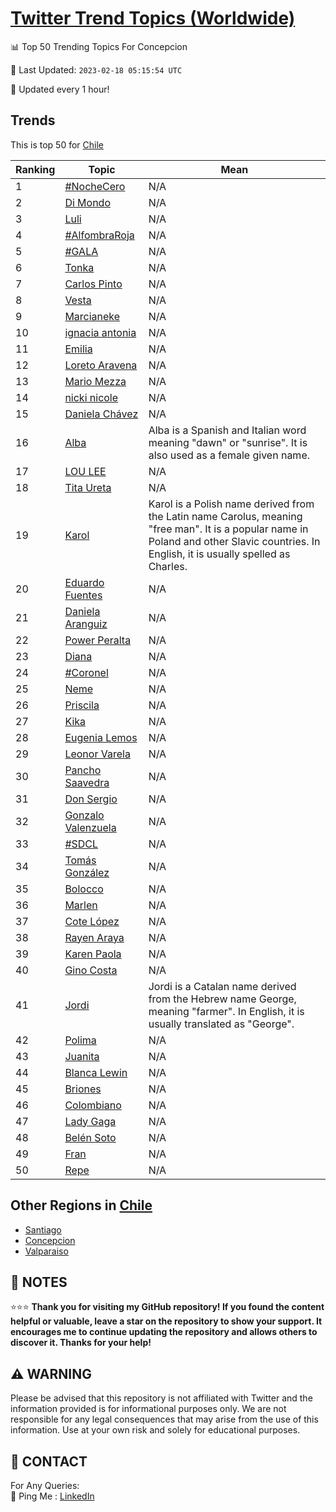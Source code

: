 [Twitter Trend Topics (Worldwide)](https://github.com/ErcinDedeoglu/Twitter-Trend-Topics)
==========


📊 Top 50 Trending Topics For Concepcion

📆 Last Updated: `2023-02-18 05:15:54 UTC`

🔧 Updated every 1 hour!


## Trends

This is top 50 for [Chile](</Chile>)

| Ranking | Topic | Mean |
| ------- | ------------ | ------------ |
| 1 | [#NocheCero](http://twitter.com/search?q=%23NocheCero) | N/A |
| 2 | [Di Mondo](http://twitter.com/search?q=Di+Mondo) | N/A |
| 3 | [Luli](http://twitter.com/search?q=Luli) | N/A |
| 4 | [#AlfombraRoja](http://twitter.com/search?q=%23AlfombraRoja) | N/A |
| 5 | [#GALA](http://twitter.com/search?q=%23GALA) | N/A |
| 6 | [Tonka](http://twitter.com/search?q=Tonka) | N/A |
| 7 | [Carlos Pinto](http://twitter.com/search?q=Carlos+Pinto) | N/A |
| 8 | [Vesta](http://twitter.com/search?q=Vesta) | N/A |
| 9 | [Marcianeke](http://twitter.com/search?q=Marcianeke) | N/A |
| 10 | [ignacia antonia](http://twitter.com/search?q=ignacia+antonia) | N/A |
| 11 | [Emilia](http://twitter.com/search?q=Emilia) | N/A |
| 12 | [Loreto Aravena](http://twitter.com/search?q=Loreto+Aravena) | N/A |
| 13 | [Mario Mezza](http://twitter.com/search?q=Mario+Mezza) | N/A |
| 14 | [nicki nicole](http://twitter.com/search?q=nicki+nicole) | N/A |
| 15 | [Daniela Chávez](http://twitter.com/search?q=Daniela+Ch%c3%a1vez) | N/A |
| 16 | [Alba](http://twitter.com/search?q=Alba) | Alba is a Spanish and Italian word meaning "dawn" or "sunrise". It is also used as a female given name. |
| 17 | [LOU LEE](http://twitter.com/search?q=LOU+LEE) | N/A |
| 18 | [Tita Ureta](http://twitter.com/search?q=Tita+Ureta) | N/A |
| 19 | [Karol](http://twitter.com/search?q=Karol) | Karol is a Polish name derived from the Latin name Carolus, meaning "free man". It is a popular name in Poland and other Slavic countries. In English, it is usually spelled as Charles. |
| 20 | [Eduardo Fuentes](http://twitter.com/search?q=Eduardo+Fuentes) | N/A |
| 21 | [Daniela Aranguiz](http://twitter.com/search?q=Daniela+Aranguiz) | N/A |
| 22 | [Power Peralta](http://twitter.com/search?q=Power+Peralta) | N/A |
| 23 | [Diana](http://twitter.com/search?q=Diana) | N/A |
| 24 | [#Coronel](http://twitter.com/search?q=%23Coronel) | N/A |
| 25 | [Neme](http://twitter.com/search?q=Neme) | N/A |
| 26 | [Priscila](http://twitter.com/search?q=Priscila) | N/A |
| 27 | [Kika](http://twitter.com/search?q=Kika) | N/A |
| 28 | [Eugenia Lemos](http://twitter.com/search?q=Eugenia+Lemos) | N/A |
| 29 | [Leonor Varela](http://twitter.com/search?q=Leonor+Varela) | N/A |
| 30 | [Pancho Saavedra](http://twitter.com/search?q=Pancho+Saavedra) | N/A |
| 31 | [Don Sergio](http://twitter.com/search?q=Don+Sergio) | N/A |
| 32 | [Gonzalo Valenzuela](http://twitter.com/search?q=Gonzalo+Valenzuela) | N/A |
| 33 | [#SDCL](http://twitter.com/search?q=%23SDCL) | N/A |
| 34 | [Tomás González](http://twitter.com/search?q=Tom%c3%a1s+Gonz%c3%a1lez) | N/A |
| 35 | [Bolocco](http://twitter.com/search?q=Bolocco) | N/A |
| 36 | [Marlen](http://twitter.com/search?q=Marlen) | N/A |
| 37 | [Cote López](http://twitter.com/search?q=Cote+L%c3%b3pez) | N/A |
| 38 | [Rayen Araya](http://twitter.com/search?q=Rayen+Araya) | N/A |
| 39 | [Karen Paola](http://twitter.com/search?q=Karen+Paola) | N/A |
| 40 | [Gino Costa](http://twitter.com/search?q=Gino+Costa) | N/A |
| 41 | [Jordi](http://twitter.com/search?q=Jordi) | Jordi is a Catalan name derived from the Hebrew name George, meaning "farmer". In English, it is usually translated as "George". |
| 42 | [Polima](http://twitter.com/search?q=Polima) | N/A |
| 43 | [Juanita](http://twitter.com/search?q=Juanita) | N/A |
| 44 | [Blanca Lewin](http://twitter.com/search?q=Blanca+Lewin) | N/A |
| 45 | [Briones](http://twitter.com/search?q=Briones) | N/A |
| 46 | [Colombiano](http://twitter.com/search?q=Colombiano) | N/A |
| 47 | [Lady Gaga](http://twitter.com/search?q=Lady+Gaga) | N/A |
| 48 | [Belén Soto](http://twitter.com/search?q=Bel%c3%a9n+Soto) | N/A |
| 49 | [Fran](http://twitter.com/search?q=Fran) | N/A |
| 50 | [Repe](http://twitter.com/search?q=Repe) | N/A |



## Other Regions in [Chile](</Chile>)

* [Santiago](</Chile/Santiago.md>)
* [Concepcion](</Chile/Concepcion.md>)
* [Valparaiso](</Chile/Valparaiso.md>)



## 📝 NOTES

⭐⭐⭐ **Thank you for visiting my GitHub repository! If you found the content helpful or valuable, leave a star on the repository to show your support. It encourages me to continue updating the repository and allows others to discover it. Thanks for your help!**


## ⚠️ WARNING

Please be advised that this repository is not affiliated with Twitter and the information provided is for informational purposes only. We are not responsible for any legal consequences that may arise from the use of this information. Use at your own risk and solely for educational purposes.


## 📨 CONTACT

 For Any Queries:  
            🏓 Ping Me : [LinkedIn](https://www.linkedin.com/in/ercindedeoglu/)
